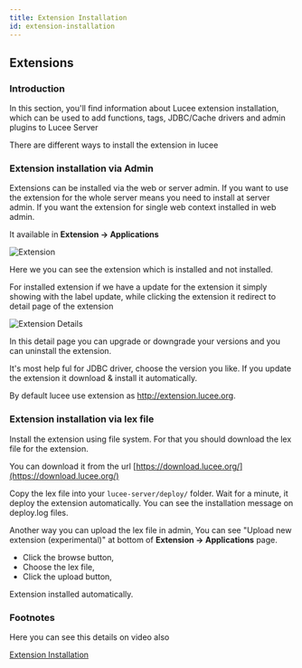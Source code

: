 ```yaml
---
title: Extension Installation
id: extension-installation
---
```

## Extensions ##

### Introduction ###

In this section, you'll find information about Lucee extension installation, which can be used to add functions, tags, JDBC/Cache drivers and admin plugins to Lucee Server

There are different ways to install the extension in lucee

### Extension installation via Admin ###

Extensions can be installed via the web or server admin. If you want to use the extension for the whole server means you need to install at server admin. If you want the extension for single web context installed in web admin.

It available in **Extension -> Applications**

![Extension](assets/images/screenImages/Extension.png)

Here we you can see the extension which is installed and not installed.

For installed extension if we have a update for the extension it simply showing with the label update, while clicking the extension it redirect to detail page of the extension

![Extension Details](assets/images/screenImages/Extension_Detail.PNG)

In this detail page you can upgrade or downgrade your versions and you can uninstall the extension.

It's most help ful for JDBC driver, choose the version you like. If you update the extension it download & install it automatically.

By default lucee use extension as <http://extension.lucee.org>.

### Extension installation via lex file ###

Install the extension using file system. For that you should download the lex file for the extension.

You can download it from the url [https://download.lucee.org/](https://download.lucee.org/)

Copy the lex file into your ```lucee-server/deploy/``` folder. Wait for a minute, it deploy the extension automatically. You can see the installation message on deploy.log files.

Another way you can upload the lex file in admin, You can see "Upload new extension (experimental)" at bottom of **Extension -> Applications** page.

* Click the browse button,
* Choose the lex file,
* Click the upload button,

Extension installed automatically.

### Footnotes ###

Here you can see this details on video also

[Extension Installation](https://www.youtube.com/watch?time_continue=184&v=Vcu0OENm_ks)
